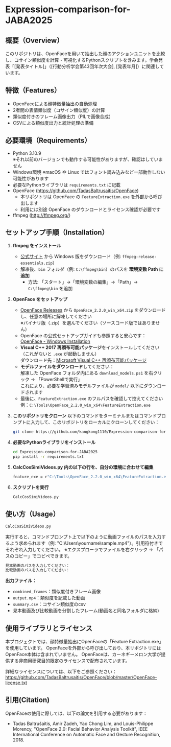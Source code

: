 # Expression-comparison-for-JABA2025

## 概要（Overview）
このリポジトリは、OpenFaceを用いて抽出した顔のアクションユニットを比較し、コサイン類似度を計算・可視化するPythonスクリプトを含みます。学会発表「[発表タイトル]」（[行動分析学会第43回年次大会], [発表年月]）に関連しています。

## 特徴（Features）
- OpenFaceによる顔特徴量抽出の自動処理
- 2者間の表情類似度（コサイン類似度）の計算
- 類似度付きのフレーム画像出力（PILで画像合成）
- CSVによる類似度出力と統計処理の準備

## 必要環境（Requirements）
- Python 3.10.9  
  ※それ以前のバージョンでも動作する可能性がありますが、確認はしていません
- Windows環境
  ※macOS や Linux ではフォント読み込みなど一部動作しない可能性があります
- 必要なPythonライブラリは `requirements.txt` に記載
- OpenFace (https://github.com/TadasBaltrusaitis/OpenFace)  
  - 本リポジトリは OpenFace の `FeatureExtraction.exe` を外部から呼び出します  
  - 利用には別途 OpenFace のダウンロードとライセンス確認が必要です
- ffmpeg (http://ffmpeg.org/)
## セットアップ手順（Installation）

1. **ffmpeg をインストール**
   - [公式サイト](https://ffmpeg.org/download.html) から Windows 版をダウンロード（例: `ffmpeg-release-essentials.zip`）
   - 解凍後、`bin` フォルダ（例: `C:\ffmpeg\bin`）のパスを **環境変数 Path に追加**
     - 方法: 「スタート」→「環境変数の編集」→「Path」→ `C:\ffmpeg\bin` を追加

2. **OpenFace をセットアップ**
   - [OpenFace Releases](https://github.com/TadasBaltrusaitis/OpenFace/releases) から `OpenFace_2.2.0_win_x64.zip` をダウンロードし、任意の場所に解凍してください  
     ※バイナリ版（.zip）を選んでください（ソースコード版ではありません）
   - OpenFace の公式セットアップガイドも参照すると安心です：  
     [OpenFace - Windows Installation](https://github.com/TadasBaltrusaitis/OpenFace/wiki/Windows-Installation)
   - **Visual C++ 2017 再頒布可能パッケージ**をインストールしてください（これがないと `.exe` が起動しません）  
     ダウンロード先：[Microsoft Visual C++ 再頒布可能パッケージ](https://visualstudio.microsoft.com/ja/downloads/)
   - **モデルファイルをダウンロード**してください：  
     解凍した OpenFace フォルダ内にある `download_models.ps1` を右クリック → 「PowerShellで実行」  
     これにより、必要な学習済みモデルファイルが `model/` 以下にダウンロードされます
   - 最後に、`FeatureExtraction.exe` のフルパスを確認して控えてください  
     例：`C:\Tools\OpenFace_2.2.0_win_x64\FeatureExtraction.exe`

3. **このリポジトリをクローン**
以下のコマンドをターミナルまたはコマンドプロンプトに入力して、このリポジトリをローカルにクローンしてください：
   ```bash
   git clone https://github.com/kangkong1110/Expression-comparison-for-JABA2025.git
   ```
   
4. **必要なPythonライブラリをインストール**
   ```bash
   cd Expression-comparison-for-JABA2025
   pip install -r requirements.txt
   
5. **CalcCosSimiVideos.py 内の以下の行を、自分の環境に合わせて編集**
   ```bash
   feature_exe = r"C:\Tools\OpenFace_2.2.0_win_x64\FeatureExtraction.exe"
   
6. **スクリプトを実行**
   ```bash
   CalcCosSimiVideos.py

## 使い方（Usage）
```bash
CalcCosSimiVideos.py
```

実行すると、コマンドプロンプト上で以下のように動画ファイルのパスを入力するよう求められます（例: "C:\Users\yourname\sample.mp4"）。引用符付きでそれぞれ入力してください。
※エクスプローラでファイルを右クリック → 「パスのコピー」でコピペできます。
```bash
見本動画のパスを入力してください：
比較動画のパスを入力してください：
```

**出力ファイル：**
- `combined_frames`：類似度付きフレーム画像
- `output.mp4`：類似度を記載した動画
- `summary.csv`：コサイン類似度のcsv
- 見本動画及び比較動画を分割したフレーム(動画名と同名フォルダに格納)

## 使用ライブラリとライセンス

本プロジェクトでは、顔特徴量抽出にOpenFaceの「Feature Extraction.exe」を使用しています。
OpenFaceを外部から呼び出しており、本リポジトリにはOpenFace本体は含まれていません。
OpenFaceは、カーネギーメロン大学が提供する非商用研究目的限定のライセンスで配布されています。

詳細なライセンスについては、以下をご参照ください：
https://github.com/TadasBaltrusaitis/OpenFace/blob/master/OpenFace-license.txt

## 引用(Citation)
OpenFaceの使用に際しては、以下の論文を引用する必要があります：

- Tadas Baltrušaitis, Amir Zadeh, Yao Chong Lim, and Louis-Philippe Morency,
  "OpenFace 2.0: Facial Behavior Analysis Toolkit",
  IEEE International Conference on Automatic Face and Gesture Recognition, 2018.


